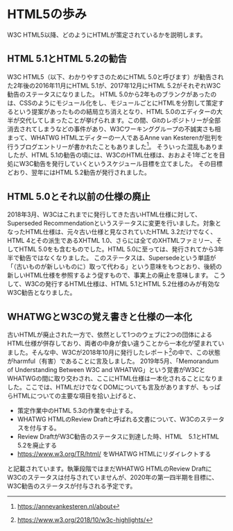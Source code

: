<!-- ch1-5.txt (4ページ、3000～4600字想定) -->
<!-- W3C HTML5の廃止 -->
# HTML5の歩み
W3C HTML5以降、どのようにHTMLが策定されているかを説明します。

## HTML 5.1とHTML 5.2の勧告
W3C HTML5（以下、わかりやすさのためにHTML 5.0と呼びます）が勧告された2年後の2016年11月にHTML 5.1が、2017年12月にHTML 5.2がそれぞれW3C勧告のステータスになりました。
HTML 5.0から2年ものブランクがあったのは、CSSのようにモジュール化をし、モジュールごとにHTMLを分割して策定するという提案があったものの結局立ち消えとなり、HTML 5.0のエディターの大半が交代してしまったことが挙げられます。この間、Gitのレポジトリーが全部消去されてしまうなどの事件があり、W3Cワーキンググループの不誠実さも相まって、WHATWG HTMLエディターの一人であるAnne van Kesterenが批判を行うブログエントリーが書かれたこともありました[^1]。
そういった混乱もありましたが、HTML 5.1の勧告の頃には、W3CのHTML仕様は、おおよそ1年ごとを目処にW3C勧告を発行していくというスケジュール目標を立てました。
その目標どおり、翌年にはHTML 5.2勧告が発行されました。
[^1]: https://annevankesteren.nl/about

## HTML 5.0とそれ以前の仕様の廃止
2018年3月、W3Cはこれまでに発行してきた古いHTML仕様に対して、Superseded Recommendationというステータスに変更を行いました。対象となったHTML仕様は、元々古い仕様と見なされていたHTML 3.2だけでなく、HTML 4とその派生であるXHTML 1.0、さらには全てのXHTMLファミリー、そしてHTML 5.0をも含むものでした。HTML 5.0に至っては、発行されてから3年半で勧告ではなくなりました。
このステータスは、Supersedeという単語が「（古いものが新しいものに）取って代わる」という意味をもつとおり、後続の新しいHTML仕様を参照するよう促すもので、事実上の廃止を意味します。
こうして、W3Cの発行するHTML仕様は、HTML 5.1とHTML 5.2仕様のみが有効なW3C勧告となりました。

## WHATWGとW3Cの覚え書きと仕様の一本化
古いHTMLが廃止された一方で、依然として1つのウェブに2つの団体によるHTML仕様が併存しており、両者の中身が食い違うことから一本化が望まれていました。そんな中、W3Cが2018年10月に発行したレポート[^2]の中で、この状態がharmful（有害）であることに言及しました。
2019年5月、「Memorandum of Understanding Between W3C and WHATWG」という覚書がW3CとWHATWGの間に取り交わされ、ここにHTML仕様は一本化されることになりました。ここでは、HTMLだけでなくDOMについても言及がありますが、もっぱらHTMLについての主要な項目を拾い上げると、

- 策定作業中のHTML 5.3の作業を中止する。
- WHATWG HTMLのReview Draftと呼ばれる文書について、W3Cのステータスを付与する。
- Review DraftがW3C勧告のステータスに到達した時、HTML　5.1とHTML 5.2を廃止する
- https://www.w3.org/TR/html/ をWHATWG HTMLにリダイレクトする

と記載されています。執筆段階ではまだWHATWG HTMLのReview DraftにW3Cのステータスは付与されていませんが、2020年の第一四半期を目標に、W3C勧告のステータスが付与される予定です。

[^2]: https://www.w3.org/2018/10/w3c-highlights/
